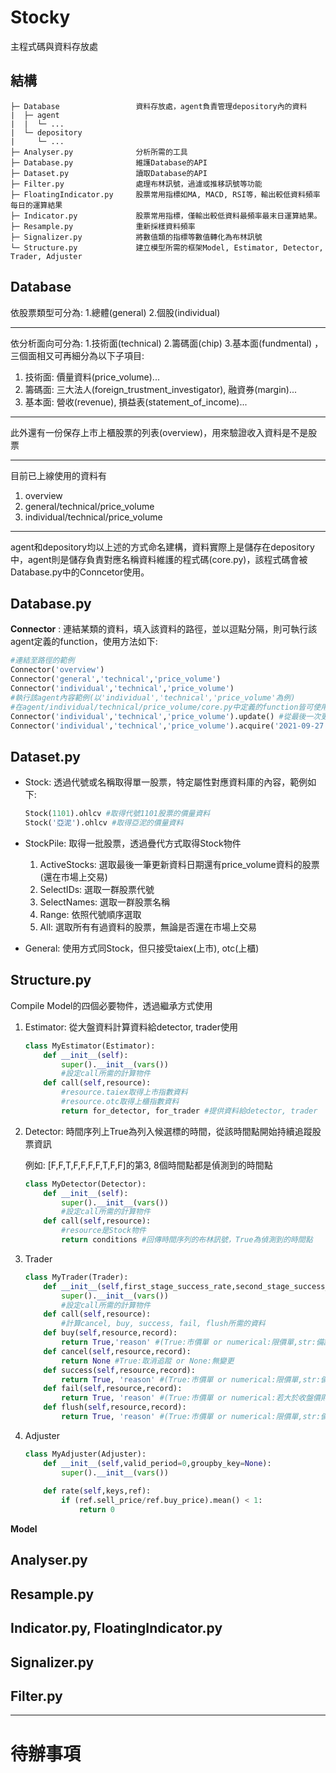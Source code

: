 # Stocky

主程式碼與資料存放處

## 結構

```
├─ Database					資料存放處，agent負責管理depository內的資料
|  ├─ agent
|  |  └─ ...
|  └─ depository
|     └─ ...
├─ Analyser.py				分析所需的工具
├─ Database.py				維護Database的API
├─ Dataset.py				讀取Database的API
├─ Filter.py				處理布林訊號，過濾或推移訊號等功能
├─ FloatingIndicator.py		股票常用指標如MA, MACD, RSI等，輸出較低資料頻率每日的運算結果
├─ Indicator.py				股票常用指標，僅輸出較低資料最頻率最末日運算結果。
├─ Resample.py				重新採樣資料頻率
├─ Signalizer.py			將數值類的指標等數值轉化為布林訊號
└─ Structure.py				建立模型所需的框架Model, Estimator, Detector, Trader, Adjuster
```

## Database

依股票類型可分為: 1.總體(general) 2.個股(individual)

---

依分析面向可分為: 1.技術面(technical) 2.籌碼面(chip) 3.基本面(fundmental) ，三個面相又可再細分為以下子項目:

1. 技術面: 價量資料(price_volume)...
2. 籌碼面: 三大法人(foreign_trustment_investigator), 融資券(margin)...
3. 基本面: 營收(revenue), 損益表(statement_of_income)...

---

此外還有一份保存上市上櫃股票的列表(overview)，用來驗證收入資料是不是股票

---

目前已上線使用的資料有

1. overview
2. general/technical/price_volume
3. individual/technical/price_volume

---

agent和depository均以上述的方式命名建構，資料實際上是儲存在depository中，agent則是儲存負責對應名稱資料維護的程式碼(core.py)，該程式碼會被Database.py中的Conncetor使用。

## Database.py

**Connector** : 連結某類的資料，填入該資料的路徑，並以逗點分隔，則可執行該agent定義的function，使用方法如下:

```python
#連結至路徑的範例
Connector('overview')
Connector('general','technical','price_volume')
Connector('individual','technical','price_volume')
#執行該agent內容範例(以'individual','technical','price_volume'為例)
#在agent/individual/technical/price_volume/core.py中定義的function皆可使用
Connector('individual','technical','price_volume').update() #從最後一次更新的位置開始更新
Connector('individual','technical','price_volume').acquire('2021-09-27') #取得該日期資料
```

## Dataset.py

- Stock: 透過代號或名稱取得單一股票，特定屬性對應資料庫的內容，範例如下:

  ```python
  Stock(1101).ohlcv #取得代號1101股票的價量資料
  Stock('亞泥').ohlcv #取得亞泥的價量資料
  ```

- StockPile: 取得一批股票，透過疊代方式取得Stock物件

  1. ActiveStocks: 選取最後一筆更新資料日期還有price_volume資料的股票(還在市場上交易)
  2. SelectIDs: 選取一群股票代號
  3. SelectNames: 選取一群股票名稱
  4. Range: 依照代號順序選取
  5. All: 選取所有有過資料的股票，無論是否還在市場上交易

- General: 使用方式同Stock，但只接受taiex(上市), otc(上櫃)

## Structure.py

Compile Model的四個必要物件，透過繼承方式使用

1. Estimator: 從大盤資料計算資料給detector, trader使用

   ```python
   class MyEstimator(Estimator):
       def __init__(self):
           super().__init__(vars())
           #設定call所需的計算物件
       def call(self,resource):
           #resource.taiex取得上市指數資料
           #resource.otc取得上櫃指數資料
           return for_detector, for_trader #提供資料給detector, trader
   ```

2. Detector: 時間序列上True為列入候選標的時間，從該時間點開始持續追蹤股票資訊

   例如: [F,F,T,F,F,F,F,T,F,F]的第3, 8個時間點都是偵測到的時間點

   ```python
   class MyDetector(Detector):
       def __init__(self):
           super().__init__(vars())
           #設定call所需的計算物件
       def call(self,resource):
           #resource是Stock物件
           return conditions #回傳時間序列的布林訊號，True為偵測到的時間點
   ```

3. Trader

   ```python
   class MyTrader(Trader):
       def __init__(self,first_stage_success_rate,second_stage_success_rate,cut_rate):
           super().__init__(vars())
           #設定call所需的計算物件
       def call(self,resource):
           #計算cancel, buy, success, fail, flush所需的資料
       def buy(self,resource,record):
           return True,'reason' #(True:市價單 or numerical:限價單,str:備註)
       def cancel(self,resource,record):
           return None #True:取消追蹤 or None:無變更
       def success(self,resource,record):
           return True, 'reason' #(True:市價單 or numerical:限價單,str:備註)
       def fail(self,resource,record):
           return True, 'reason' #(True:市價單 or numerical:若大於收盤價則掛市價單,str:備註)
       def flush(self,resource,record):
           return True, 'reason' #(True:市價單 or numerical:限價單,str:備註)
   ```

4. Adjuster

   ```python
   class MyAdjuster(Adjuster):
       def __init__(self,valid_period=0,groupby_key=None):
           super().__init__(vars())
           
       def rate(self,keys,ref):
           if (ref.sell_price/ref.buy_price).mean() < 1:
               return 0
   ```

   

**Model**

## Analyser.py

## Resample.py

## Indicator.py, FloatingIndicator.py

## Signalizer.py

## Filter.py

---

# 待辦事項

